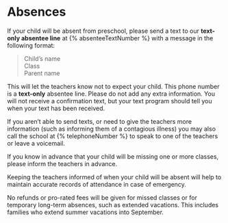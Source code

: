 ﻿# Absences

If your child will be absent from preschool, please send a text to our __text-only absentee line__ at
{% absenteeTextNumber %} with a message in the following format:

> Child’s name  
> Class  
> Parent name

This will let the teachers know not to expect your child. This phone number is a __text-only__
absentee line. Please do not add any extra information. You will not receive a confirmation
text, but your text program should tell you when your text has been received.

If you aren’t able to send texts, or need to give the teachers more information (such as
informing them of a contagious illness) you may also call the school at {% telephoneNumber %} to speak
to one of the teachers or leave a voicemail.

If you know in advance that your child will be missing one or more classes, please inform the
teachers in advance.

<!--infoBox-->
Keeping the teachers informed of when your child will be absent will help to
maintain accurate records of attendance in case of emergency.
<!--/infoBox-->

No refunds or pro-rated fees will be given for missed classes or for temporary long-term
absences, such as extended vacations. This includes families who extend summer vacations into
September.